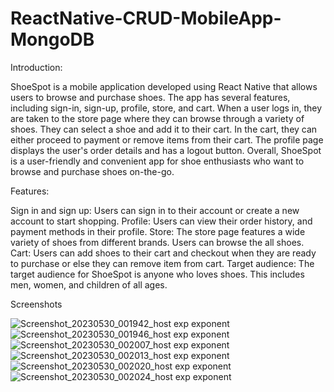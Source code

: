 # ReactNative-CRUD-MobileApp-MongoDB
Introduction: 

ShoeSpot is a mobile application developed using React Native that allows users to browse and purchase shoes. The app has several features, including sign-in, sign-up, profile, store, and cart. When a user logs in, they are taken to the store page where they can browse through a variety of shoes. They can select a shoe and add it to their cart. In the cart, they can either proceed to payment or remove items from their cart. The profile page displays the user's order details and has a logout button.
Overall, ShoeSpot is a user-friendly and convenient app for shoe enthusiasts who want to browse and purchase shoes on-the-go.

Features:

Sign in and sign up: 
Users can sign in to their account or create a new account to start shopping.
Profile: 
Users can view their order history, and payment methods in their profile.
Store:
The store page features a wide variety of shoes from different brands. Users can browse the all shoes.
Cart: 
Users can add shoes to their cart and checkout when they are ready to purchase or else they can remove item from cart.
Target audience:
 The target audience for ShoeSpot is anyone who loves shoes. This includes men, women, and children of all ages. 





Screenshots


![Screenshot_20230530_001942_host exp exponent](https://github.com/TheGhostHub/ReactNative-CRUD-MobileApp-MongoDB/assets/67100910/cd7a14b0-cea3-426d-aa74-e26fb4bb1b22)
![Screenshot_20230530_001946_host exp exponent](https://github.com/TheGhostHub/ReactNative-CRUD-MobileApp-MongoDB/assets/67100910/e2b3a526-dba1-447d-8645-0a6c6080a0d4)
![Screenshot_20230530_002007_host exp exponent](https://github.com/TheGhostHub/ReactNative-CRUD-MobileApp-MongoDB/assets/67100910/eef2d7b8-dbd7-4237-a064-7728e5bf2f36)
![Screenshot_20230530_002013_host exp exponent](https://github.com/TheGhostHub/ReactNative-CRUD-MobileApp-MongoDB/assets/67100910/36df33bd-e5b7-473e-bf94-514e719ecd11)
![Screenshot_20230530_002020_host exp exponent](https://github.com/TheGhostHub/ReactNative-CRUD-MobileApp-MongoDB/assets/67100910/e6d02c4f-6958-42a1-922a-d3009fdb4267)
![Screenshot_20230530_002024_host exp exponent](https://github.com/TheGhostHub/ReactNative-CRUD-MobileApp-MongoDB/assets/67100910/31b71acb-1215-4048-a4ba-12f40f825e2b)
